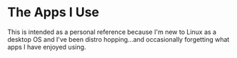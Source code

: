 # The Apps I Use

This is intended as a personal reference because I'm new to Linux as a desktop OS and I've been distro hopping...and occasionally forgetting what apps I have enjoyed using.
